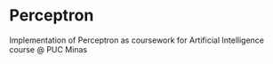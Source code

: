 # Perceptron
Implementation of Perceptron as coursework for Artificial Intelligence course @ PUC Minas
